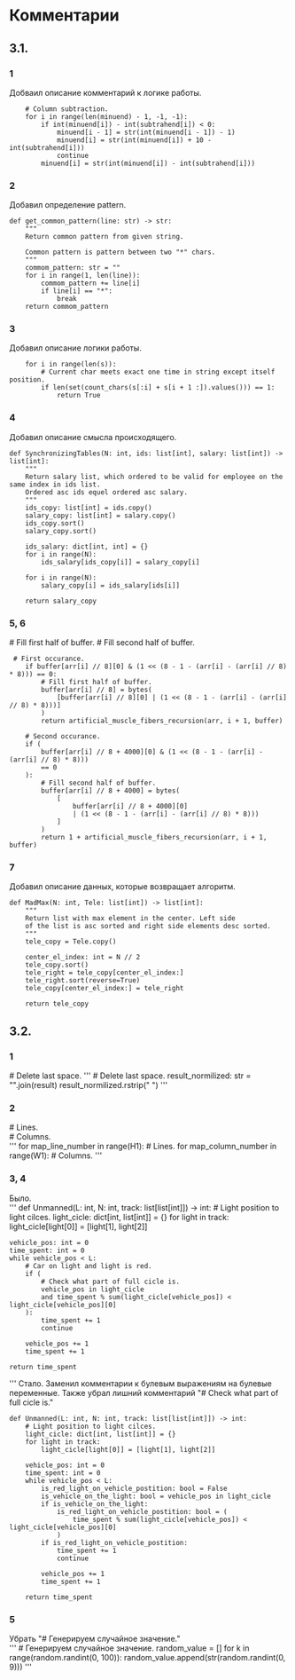 # Комментарии
## 3.1.
### 1
Добваил описание комментарий к логике работы.  
```
    # Column subtraction.
    for i in range(len(minuend) - 1, -1, -1):
        if int(minuend[i]) - int(subtrahend[i]) < 0:
            minuend[i - 1] = str(int(minuend[i - 1]) - 1)
            minuend[i] = str(int(minuend[i]) + 10 - int(subtrahend[i]))
            continue
        minuend[i] = str(int(minuend[i]) - int(subtrahend[i]))
```
### 2
Добавил определение pattern.  
```
def get_common_pattern(line: str) -> str:
    """
    Return common pattern from given string.

    Common pattern is pattern between two "*" chars.
    """
    commom_pattern: str = ""
    for i in range(1, len(line)):
        commom_pattern += line[i]
        if line[i] == "*":
            break
    return commom_pattern

```
### 3
Добавил описание логики работы.  
```
    for i in range(len(s)):
        # Current char meets exact one time in string except itself position.
        if len(set(count_chars(s[:i] + s[i + 1 :]).values())) == 1:
            return True
```
### 4
Добавил описание смысла происходящего.  
```
def SynchronizingTables(N: int, ids: list[int], salary: list[int]) -> list[int]:
    """
    Return salary list, which ordered to be valid for employee on the same index in ids list.
    Ordered asc ids equel ordered asc salary.
    """
    ids_copy: list[int] = ids.copy()
    salary_copy: list[int] = salary.copy()
    ids_copy.sort()
    salary_copy.sort()

    ids_salary: dict[int, int] = {}
    for i in range(N):
        ids_salary[ids_copy[i]] = salary_copy[i]

    for i in range(N):
        salary_copy[i] = ids_salary[ids[i]]

    return salary_copy

```
### 5, 6
\# Fill first half of buffer.
\# Fill second half of buffer.
```
 # First occurance.
    if buffer[arr[i] // 8][0] & (1 << (8 - 1 - (arr[i] - (arr[i] // 8) * 8))) == 0:
        # Fill first half of buffer.
        buffer[arr[i] // 8] = bytes(
            [buffer[arr[i] // 8][0] | (1 << (8 - 1 - (arr[i] - (arr[i] // 8) * 8)))]
        )
        return artificial_muscle_fibers_recursion(arr, i + 1, buffer)

    # Second occurance.
    if (
        buffer[arr[i] // 8 + 4000][0] & (1 << (8 - 1 - (arr[i] - (arr[i] // 8) * 8)))
        == 0
    ):
        # Fill second half of buffer.
        buffer[arr[i] // 8 + 4000] = bytes(
            [
                buffer[arr[i] // 8 + 4000][0]
                | (1 << (8 - 1 - (arr[i] - (arr[i] // 8) * 8)))
            ]
        )
        return 1 + artificial_muscle_fibers_recursion(arr, i + 1, buffer)
```
### 7
Добавил описание данных, которые возвращает алгоритм.  
```
def MadMax(N: int, Tele: list[int]) -> list[int]:
    """
    Return list with max element in the center. Left side
    of the list is asc sorted and right side elements desc sorted.
    """
    tele_copy = Tele.copy()

    center_el_index: int = N // 2
    tele_copy.sort()
    tele_right = tele_copy[center_el_index:]
    tele_right.sort(reverse=True)
    tele_copy[center_el_index:] = tele_right

    return tele_copy
```
## 3.2.
### 1
\# Delete last space.
'''
    # Delete last space.
    result_normilized: str = "".join(result)
    result_normilized.rstrip(" ")
'''
### 2
\# Lines.  
\# Columns.  
'''
    for map_line_number in range(H1):  # Lines.
        for map_column_number in range(W1):  # Columns.
'''
### 3, 4
Было.  
'''
def Unmanned(L: int, N: int, track: list[list[int]]) -> int:
    # Light position to light cilces.
    light_cicle: dict[int, list[int]] = {}
    for light in track:
        light_cicle[light[0]] = [light[1], light[2]]

    vehicle_pos: int = 0
    time_spent: int = 0
    while vehicle_pos < L:
        # Car on light and light is red.
        if (
            # Check what part of full cicle is.
            vehicle_pos in light_cicle
            and time_spent % sum(light_cicle[vehicle_pos]) < light_cicle[vehicle_pos][0]
        ):
            time_spent += 1
            continue

        vehicle_pos += 1
        time_spent += 1

    return time_spent
'''
Стало. Заменил комментарии к булевым выражениям на булевые переменные. Также убрал лишний комментарий "\# Check what part of full cicle is."  
```
def Unmanned(L: int, N: int, track: list[list[int]]) -> int:
    # Light position to light cilces.
    light_cicle: dict[int, list[int]] = {}
    for light in track:
        light_cicle[light[0]] = [light[1], light[2]]

    vehicle_pos: int = 0
    time_spent: int = 0
    while vehicle_pos < L:
        is_red_light_on_vehicle_postition: bool = False
        is_vehicle_on_the_light: bool = vehicle_pos in light_cicle
        if is_vehicle_on_the_light:
            is_red_light_on_vehicle_postition: bool = (
                time_spent % sum(light_cicle[vehicle_pos]) < light_cicle[vehicle_pos][0]
            )
        if is_red_light_on_vehicle_postition:
            time_spent += 1
            continue

        vehicle_pos += 1
        time_spent += 1

    return time_spent
```
### 5
Убрать "\# Генерируем случайное значение."  
'''
    # Генерируем случайное значение.
    random_value = []
    for k in range(random.randint(0, 100)):
        random_value.append(str(random.randint(0, 9)))
'''

